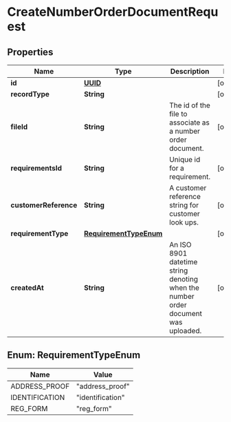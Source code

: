 # CreateNumberOrderDocumentRequest

## Properties
Name | Type | Description | Notes
------------ | ------------- | ------------- | -------------
**id** | [**UUID**](UUID.md) |  |  [optional]
**recordType** | **String** |  |  [optional]
**fileId** | **String** | The id of the file to associate as a number order document. |  [optional]
**requirementsId** | **String** | Unique id for a requirement. |  [optional]
**customerReference** | **String** | A customer reference string for customer look ups. |  [optional]
**requirementType** | [**RequirementTypeEnum**](#RequirementTypeEnum) |  |  [optional]
**createdAt** | **String** | An ISO 8901 datetime string denoting when the number order document was uploaded. |  [optional]

<a name="RequirementTypeEnum"></a>
## Enum: RequirementTypeEnum
Name | Value
---- | -----
ADDRESS_PROOF | &quot;address_proof&quot;
IDENTIFICATION | &quot;identification&quot;
REG_FORM | &quot;reg_form&quot;
